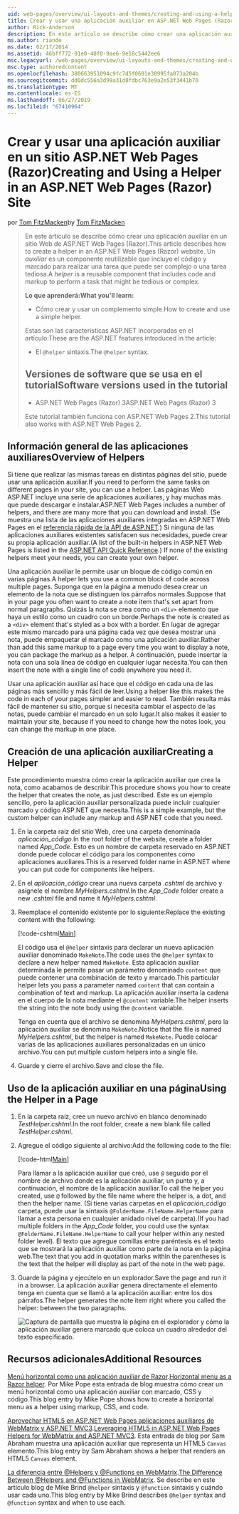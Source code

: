 ```yaml
---
uid: web-pages/overview/ui-layouts-and-themes/creating-and-using-a-helper-in-an-aspnet-web-pages-site
title: Crear y usar una aplicación auxiliar en ASP.NET Web Pages (Razor) sitio | Microsoft Docs
author: Rick-Anderson
description: En este artículo se describe cómo crear una aplicación auxiliar en un sitio Web de ASP.NET Web Pages (Razor). Una aplicación auxiliar es un componente reutilizable que incluye el código y el marcado para rendimiento...
ms.author: riande
ms.date: 02/17/2014
ms.assetid: 46bff772-01e0-40f0-9ae6-9e18c5442ee6
msc.legacyurl: /web-pages/overview/ui-layouts-and-themes/creating-and-using-a-helper-in-an-aspnet-web-pages-site
msc.type: authoredcontent
ms.openlocfilehash: 380663951094c9fc7d5f0601e30995fa073a204b
ms.sourcegitcommit: dd0dc556a3d99a31d8fdbc763e9a2e53f3441b70
ms.translationtype: MT
ms.contentlocale: es-ES
ms.lasthandoff: 06/27/2019
ms.locfileid: "67410964"
---
```

# <a name="creating-and-using-a-helper-in-an-aspnet-web-pages-razor-site"></a><span data-ttu-id="a3dde-104">Crear y usar una aplicación auxiliar en un sitio ASP.NET Web Pages (Razor)</span><span class="sxs-lookup"><span data-stu-id="a3dde-104">Creating and Using a Helper in an ASP.NET Web Pages (Razor) Site</span></span>

<span data-ttu-id="a3dde-105">por [Tom FitzMacken](https://github.com/tfitzmac)</span><span class="sxs-lookup"><span data-stu-id="a3dde-105">by [Tom FitzMacken](https://github.com/tfitzmac)</span></span>

> <span data-ttu-id="a3dde-106">En este artículo se describe cómo crear una aplicación auxiliar en un sitio Web de ASP.NET Web Pages (Razor).</span><span class="sxs-lookup"><span data-stu-id="a3dde-106">This article describes how to create a helper in an ASP.NET Web Pages (Razor) website.</span></span> <span data-ttu-id="a3dde-107">Un *auxiliar* es un componente reutilizable que incluye el código y marcado para realizar una tarea que puede ser complejo o una tarea tediosa.</span><span class="sxs-lookup"><span data-stu-id="a3dde-107">A *helper* is a reusable component that includes code and markup to perform a task that might be tedious or complex.</span></span>
> 
> <span data-ttu-id="a3dde-108">**Lo que aprenderá:**</span><span class="sxs-lookup"><span data-stu-id="a3dde-108">**What you'll learn:**</span></span> 
> 
> - <span data-ttu-id="a3dde-109">Cómo crear y usar un complemento simple.</span><span class="sxs-lookup"><span data-stu-id="a3dde-109">How to create and use a simple helper.</span></span>
> 
> <span data-ttu-id="a3dde-110">Estas son las características ASP.NET incorporadas en el artículo:</span><span class="sxs-lookup"><span data-stu-id="a3dde-110">These are the ASP.NET features introduced in the article:</span></span>
> 
> - <span data-ttu-id="a3dde-111">El `@helper` sintaxis.</span><span class="sxs-lookup"><span data-stu-id="a3dde-111">The `@helper` syntax.</span></span>
>   
> 
> ## <a name="software-versions-used-in-the-tutorial"></a><span data-ttu-id="a3dde-112">Versiones de software que se usa en el tutorial</span><span class="sxs-lookup"><span data-stu-id="a3dde-112">Software versions used in the tutorial</span></span>
> 
> 
> - <span data-ttu-id="a3dde-113">ASP.NET Web Pages (Razor) 3</span><span class="sxs-lookup"><span data-stu-id="a3dde-113">ASP.NET Web Pages (Razor) 3</span></span>
>   
> 
> <span data-ttu-id="a3dde-114">Este tutorial también funciona con ASP.NET Web Pages 2.</span><span class="sxs-lookup"><span data-stu-id="a3dde-114">This tutorial also works with ASP.NET Web Pages 2.</span></span>

## <a name="overview-of-helpers"></a><span data-ttu-id="a3dde-115">Información general de las aplicaciones auxiliares</span><span class="sxs-lookup"><span data-stu-id="a3dde-115">Overview of Helpers</span></span>

<span data-ttu-id="a3dde-116">Si tiene que realizar las mismas tareas en distintas páginas del sitio, puede usar una aplicación auxiliar.</span><span class="sxs-lookup"><span data-stu-id="a3dde-116">If you need to perform the same tasks on different pages in your site, you can use a helper.</span></span> <span data-ttu-id="a3dde-117">Las páginas Web ASP.NET incluye una serie de aplicaciones auxiliares, y hay muchas más que puede descargar e instalar.</span><span class="sxs-lookup"><span data-stu-id="a3dde-117">ASP.NET Web Pages includes a number of helpers, and there are many more that you can download and install.</span></span> <span data-ttu-id="a3dde-118">(Se muestra una lista de las aplicaciones auxiliares integradas en ASP.NET Web Pages en el [referencia rápida de la API de ASP.NET](https://go.microsoft.com/fwlink/?LinkId=202907).) Si ninguna de las aplicaciones auxiliares existentes satisfacen sus necesidades, puede crear su propia aplicación auxiliar.</span><span class="sxs-lookup"><span data-stu-id="a3dde-118">(A list of the built-in helpers in ASP.NET Web Pages is listed in the [ASP.NET API Quick Reference](https://go.microsoft.com/fwlink/?LinkId=202907).) If none of the existing helpers meet your needs, you can create your own helper.</span></span>

<span data-ttu-id="a3dde-119">Una aplicación auxiliar le permite usar un bloque de código común en varias páginas.</span><span class="sxs-lookup"><span data-stu-id="a3dde-119">A helper lets you use a common block of code across multiple pages.</span></span> <span data-ttu-id="a3dde-120">Suponga que en la página a menudo desea crear un elemento de la nota que se distinguen los párrafos normales.</span><span class="sxs-lookup"><span data-stu-id="a3dde-120">Suppose that in your page you often want to create a note item that's set apart from normal paragraphs.</span></span> <span data-ttu-id="a3dde-121">Quizás la nota se crea como un `<div>` elemento que haya un estilo como un cuadro con un borde.</span><span class="sxs-lookup"><span data-stu-id="a3dde-121">Perhaps the note is created as a `<div>` element that's styled as a box with a border.</span></span> <span data-ttu-id="a3dde-122">En lugar de agregar este mismo marcado para una página cada vez que desea mostrar una nota, puede empaquetar el marcado como una aplicación auxiliar.</span><span class="sxs-lookup"><span data-stu-id="a3dde-122">Rather than add this same markup to a page every time you want to display a note, you can package the markup as a helper.</span></span> <span data-ttu-id="a3dde-123">A continuación, puede insertar la nota con una sola línea de código en cualquier lugar necesita.</span><span class="sxs-lookup"><span data-stu-id="a3dde-123">You can then insert the note with a single line of code anywhere you need it.</span></span>

<span data-ttu-id="a3dde-124">Usar una aplicación auxiliar así hace que el código en cada una de las páginas más sencillo y más fácil de leer.</span><span class="sxs-lookup"><span data-stu-id="a3dde-124">Using a helper like this makes the code in each of your pages simpler and easier to read.</span></span> <span data-ttu-id="a3dde-125">También resulta más fácil de mantener su sitio, porque si necesita cambiar el aspecto de las notas, puede cambiar el marcado en un solo lugar.</span><span class="sxs-lookup"><span data-stu-id="a3dde-125">It also makes it easier to maintain your site, because if you need to change how the notes look, you can change the markup in one place.</span></span>

## <a name="creating-a-helper"></a><span data-ttu-id="a3dde-126">Creación de una aplicación auxiliar</span><span class="sxs-lookup"><span data-stu-id="a3dde-126">Creating a Helper</span></span>

<span data-ttu-id="a3dde-127">Este procedimiento muestra cómo crear la aplicación auxiliar que crea la nota, como acabamos de describir.</span><span class="sxs-lookup"><span data-stu-id="a3dde-127">This procedure shows you how to create the helper that creates the note, as just described.</span></span> <span data-ttu-id="a3dde-128">Este es un ejemplo sencillo, pero la aplicación auxiliar personalizada puede incluir cualquier marcado y código ASP.NET que necesita.</span><span class="sxs-lookup"><span data-stu-id="a3dde-128">This is a simple example, but the custom helper can include any markup and ASP.NET code that you need.</span></span>

1. <span data-ttu-id="a3dde-129">En la carpeta raíz del sitio Web, cree una carpeta denominada *aplicación\_código*.</span><span class="sxs-lookup"><span data-stu-id="a3dde-129">In the root folder of the website, create a folder named *App\_Code*.</span></span> <span data-ttu-id="a3dde-130">Esto es un nombre de carpeta reservado en ASP.NET donde puede colocar el código para los componentes como aplicaciones auxiliares.</span><span class="sxs-lookup"><span data-stu-id="a3dde-130">This is a reserved folder name in ASP.NET where you can put code for components like helpers.</span></span>
2. <span data-ttu-id="a3dde-131">En el *aplicación\_código* crear una nueva carpeta *.cshtml* de archivo y asígnele el nombre *MyHelpers.cshtml*.</span><span class="sxs-lookup"><span data-stu-id="a3dde-131">In the *App\_Code* folder create a new *.cshtml* file and name it *MyHelpers.cshtml*.</span></span>
3. <span data-ttu-id="a3dde-132">Reemplace el contenido existente por lo siguiente:</span><span class="sxs-lookup"><span data-stu-id="a3dde-132">Replace the existing content with the following:</span></span>

    [!code-cshtml[Main](creating-and-using-a-helper-in-an-aspnet-web-pages-site/samples/sample1.cshtml)]

    <span data-ttu-id="a3dde-133">El código usa el `@helper` sintaxis para declarar un nueva aplicación auxiliar denominado `MakeNote`.</span><span class="sxs-lookup"><span data-stu-id="a3dde-133">The code uses the `@helper` syntax to declare a new helper named `MakeNote`.</span></span> <span data-ttu-id="a3dde-134">Esta aplicación auxiliar determinada le permite pasar un parámetro denominado `content` que puede contener una combinación de texto y marcado.</span><span class="sxs-lookup"><span data-stu-id="a3dde-134">This particular helper lets you pass a parameter named `content` that can contain a combination of text and markup.</span></span> <span data-ttu-id="a3dde-135">La aplicación auxiliar inserta la cadena en el cuerpo de la nota mediante el `@content` variable.</span><span class="sxs-lookup"><span data-stu-id="a3dde-135">The helper inserts the string into the note body using the `@content` variable.</span></span>

    <span data-ttu-id="a3dde-136">Tenga en cuenta que el archivo se denomina *MyHelpers.cshtml*, pero la aplicación auxiliar se denomina `MakeNote`.</span><span class="sxs-lookup"><span data-stu-id="a3dde-136">Notice that the file is named *MyHelpers.cshtml*, but the helper is named `MakeNote`.</span></span> <span data-ttu-id="a3dde-137">Puede colocar varias de las aplicaciones auxiliares personalizadas en un único archivo.</span><span class="sxs-lookup"><span data-stu-id="a3dde-137">You can put multiple custom helpers into a single file.</span></span>
4. <span data-ttu-id="a3dde-138">Guarde y cierre el archivo.</span><span class="sxs-lookup"><span data-stu-id="a3dde-138">Save and close the file.</span></span>

## <a name="using-the-helper-in-a-page"></a><span data-ttu-id="a3dde-139">Uso de la aplicación auxiliar en una página</span><span class="sxs-lookup"><span data-stu-id="a3dde-139">Using the Helper in a Page</span></span>

1. <span data-ttu-id="a3dde-140">En la carpeta raíz, cree un nuevo archivo en blanco denominado *TestHelper.cshtml*.</span><span class="sxs-lookup"><span data-stu-id="a3dde-140">In the root folder, create a new blank file called *TestHelper.cshtml*.</span></span>
2. <span data-ttu-id="a3dde-141">Agregue el código siguiente al archivo:</span><span class="sxs-lookup"><span data-stu-id="a3dde-141">Add the following code to the file:</span></span>

    [!code-html[Main](creating-and-using-a-helper-in-an-aspnet-web-pages-site/samples/sample2.html)]

    <span data-ttu-id="a3dde-142">Para llamar a la aplicación auxiliar que creó, use `@` seguido por el nombre de archivo donde es la aplicación auxiliar, un punto y, a continuación, el nombre de la aplicación auxiliar.</span><span class="sxs-lookup"><span data-stu-id="a3dde-142">To call the helper you created, use `@` followed by the file name where the helper is, a dot, and then the helper name.</span></span> <span data-ttu-id="a3dde-143">(Si tiene varias carpetas en el *aplicación\_código* carpeta, puede usar la sintaxis `@FolderName.FileName.HelperName` para llamar a esta persona en cualquier anidado nivel de carpeta).</span><span class="sxs-lookup"><span data-stu-id="a3dde-143">(If you had multiple folders in the *App\_Code* folder, you could use the syntax `@FolderName.FileName.HelperName` to call your helper within any nested folder level).</span></span> <span data-ttu-id="a3dde-144">El texto que agregue comillas entre paréntesis es el texto que se mostrará la aplicación auxiliar como parte de la nota en la página web.</span><span class="sxs-lookup"><span data-stu-id="a3dde-144">The text that you add in quotation marks within the parentheses is the text that the helper will display as part of the note in the web page.</span></span>
3. <span data-ttu-id="a3dde-145">Guarde la página y ejecútelo en un explorador.</span><span class="sxs-lookup"><span data-stu-id="a3dde-145">Save the page and run it in a browser.</span></span> <span data-ttu-id="a3dde-146">La aplicación auxiliar genera directamente el elemento tenga en cuenta que se llamó a la aplicación auxiliar: entre los dos párrafos.</span><span class="sxs-lookup"><span data-stu-id="a3dde-146">The helper generates the note item right where you called the helper: between the two paragraphs.</span></span>

    ![Captura de pantalla que muestra la página en el explorador y cómo la aplicación auxiliar genera marcado que coloca un cuadro alrededor del texto especificado.](creating-and-using-a-helper-in-an-aspnet-web-pages-site/_static/image1.png)

## <a name="additional-resources"></a><span data-ttu-id="a3dde-148">Recursos adicionales</span><span class="sxs-lookup"><span data-stu-id="a3dde-148">Additional Resources</span></span>

<span data-ttu-id="a3dde-149">[Menú horizontal como una aplicación auxiliar de Razor](http://mikepope.com/blog/DisplayBlog.aspx?permalink=2341).</span><span class="sxs-lookup"><span data-stu-id="a3dde-149">[Horizontal menu as a Razor helper](http://mikepope.com/blog/DisplayBlog.aspx?permalink=2341).</span></span> <span data-ttu-id="a3dde-150">Por Mike Pope esta entrada de blog muestra cómo crear un menú horizontal como una aplicación auxiliar con marcado, CSS y código.</span><span class="sxs-lookup"><span data-stu-id="a3dde-150">This blog entry by Mike Pope shows how to create a horizontal menu as a helper using markup, CSS, and code.</span></span>

<span data-ttu-id="a3dde-151">[Aprovechar HTML5 en ASP.NET Web Pages aplicaciones auxiliares de WebMatrix y ASP.NET MVC3](http://geekswithblogs.net/wildturtle/archive/2010/11/08/html5-in-asp.net-web-pages-helpers-for-webmatrix-and_aspnet_mvc3.aspx).</span><span class="sxs-lookup"><span data-stu-id="a3dde-151">[Leveraging HTML5 in ASP.NET Web Pages Helpers for WebMatrix and ASP.NET MVC3](http://geekswithblogs.net/wildturtle/archive/2010/11/08/html5-in-asp.net-web-pages-helpers-for-webmatrix-and_aspnet_mvc3.aspx).</span></span> <span data-ttu-id="a3dde-152">Esta entrada de blog por Sam Abraham muestra una aplicación auxiliar que representa un HTML5 `Canvas` elemento.</span><span class="sxs-lookup"><span data-stu-id="a3dde-152">This blog entry by Sam Abraham shows a helper that renders an HTML5 `Canvas` element.</span></span>

<span data-ttu-id="a3dde-153">[La diferencia entre @Helpers y @Functions en WebMatrix](http://www.mikesdotnetting.com/Article/173/The-Difference-Between-@Helpers-and-@Functions-In-WebMatrix).</span><span class="sxs-lookup"><span data-stu-id="a3dde-153">[The Difference Between @Helpers and @Functions in WebMatrix](http://www.mikesdotnetting.com/Article/173/The-Difference-Between-@Helpers-and-@Functions-In-WebMatrix).</span></span> <span data-ttu-id="a3dde-154">Se describe en este artículo blog de Mike Brind `@helper` sintaxis y `@function` sintaxis y cuándo usar cada uno.</span><span class="sxs-lookup"><span data-stu-id="a3dde-154">This blog entry by Mike Brind describes `@helper` syntax and `@function` syntax and when to use each.</span></span>
